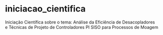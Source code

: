 # iniciacao_cientifica
Iniciação Científica sobre o tema: Análise da Eficiência de Desacopladores e Técnicas de Projeto de Controladores PI SISO para Processos de Moagem

